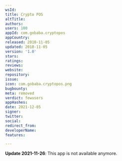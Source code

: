 ```yaml
---
wsId: 
title: Crypto POS
altTitle: 
authors: 
users: 100
appId: com.gobaba.cryptopos
appCountry: 
released: 2018-11-05
updated: 2018-11-05
version: '1.0'
stars: 
ratings: 
reviews: 
website: 
repository: 
issue: 
icon: com.gobaba.cryptopos.png
bugbounty: 
meta: removed
verdict: fewusers
appHashes: 
date: 2021-12-05
signer: 
twitter: 
social: 
redirect_from: 
developerName: 
features: 

---
```


**Update 2021-11-26**: This app is not available anymore.


